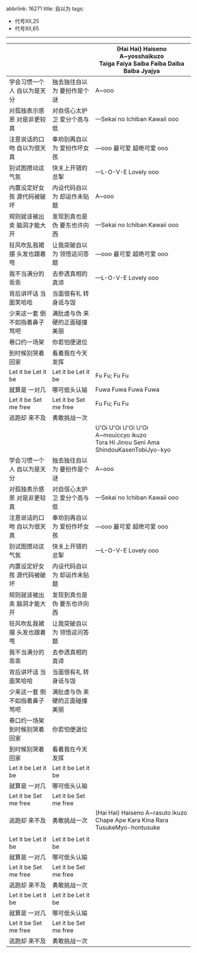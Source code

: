 abbrlink: 16271
title: 自以为
tags:
  - 代号XII,25
  - 代号XII,65
---
|      |      |(Hai Hai) Haiseno<br>A~yosshaikuzo<br>Taiga Faiya Saiba Faiba Daiba Baiba Jyajya|
|--|--|--|
|学会习惯一个人 自以为是天分|独去独往自以为 要扮作是个谜|A~ooo|
|对孤独表示感恩 对是非更较真|对自信心太护卫 爱分个高与低|—Sekai no Ichiban Kawaii ooo|
|注意说话的口吻 自以为很天真|奉劝别再自以为 爱扮作坏女孩|—ooo 最可爱 超绝可爱 ooo|
|别试图搅动这气氛|快关上开错的总掣|—L-O-V-E Lovely ooo|
|内置设定好女孩 源代码被破坏|内设代码自以为 却运作未贴题|A~ooo|
|规则就该被出卖 脑洞才能大开|发现到真也是伪 要东也许向西|—Sekai no Ichiban Kawaii ooo|
|狂风吹乱我裙摆 头发也跟着甩|让我突破自以为 领悟这问答题|—ooo 最可爱 超绝可爱 ooo|
|我不当满分的乖乖|去参透真相的真谛|—L-O-V-E Lovely ooo|
|背后讲坏话 当面笑哈哈|当面很有礼 转身诋与毁|      |
|少来这一套 倒不如指着鼻子骂吧|满肚虚与伪 来硬的正面碰撞美丽|      |
|巷口约一场架|你若怕便退位|      |
|到时候别哭着回家|看着我在今天发挥|      |
|Let it be Let it be|Let it be Let it be|Fu Fu; Fu Fu|
|就算是 一对几|哪可低头认输|Fuwa Fuwa Fuwa Fuwa|
|Let it be Set me free|Let it be Set me free|Fu Fu; Fu Fu|
|逃跑却 来不及|勇敢挑战一次|      |
|      |      |U'Oi U'Oi U'Oi U'Oi<br>A~mouiccyo ikuzo<br>Tora Hi Jinou Seni Ama ShindouKasenTobiJyo-kyo|
|学会习惯一个人 自以为是天分|独去独往自以为 要扮作是个谜|A~ooo|
|对孤独表示感恩 对是非更较真|对自信心太护卫 爱分个高与低|—Sekai no Ichiban Kawaii ooo|
|注意说话的口吻 自以为很天真|奉劝别再自以为 爱扮作坏女孩|—ooo 最可爱 超绝可爱 ooo|
|别试图搅动这气氛|快关上开错的总掣|—L-O-V-E Lovely ooo|
|内置设定好女孩 源代码被破坏|内设代码自以为 却运作未贴题|      |
|规则就该被出卖 脑洞才能大开|发现到真也是伪 要东也许向西|      |
|狂风吹乱我裙摆 头发也跟着甩|让我突破自以为 领悟这问答题|      |
|我不当满分的乖乖|去参透真相的真谛|      |
|背后讲坏话 当面笑哈哈|当面很有礼 转身诋与毁|      |
|少来这一套 倒不如指着鼻子骂吧|满肚虚与伪 来硬的正面碰撞美丽|      |
|巷口约一场架 到时候别哭着回家|你若怕便退位|      |
|到时候别哭着回家|看着我在今天发挥|      |
|Let it be Let it be|Let it be Let it be|      |
|就算是 一对几|哪可低头认输|      |
|Let it be Set me free|Let it be Set me free|      |
|逃跑却 来不及|勇敢挑战一次|(Hai Hai) Haiseno A~rasuto ikuzo<br>Chape Ape Kara Kina Rara TusukeMyo-hontusuke|
|      |      |      |
|Let it be Let it be|Let it be Let it be|      |
|就算是 一对几|哪可低头认输|      |
|Let it be Set me free|Let it be Set me free|      |
|逃跑却 来不及|勇敢挑战一次|      |
|Let it be Let it be|Let it be Let it be|      |
|就算是 一对几|哪可低头认输|      |
|Let it be Set me free|Let it be Set me free|      |
|逃跑却 来不及|勇敢挑战一次|      |
